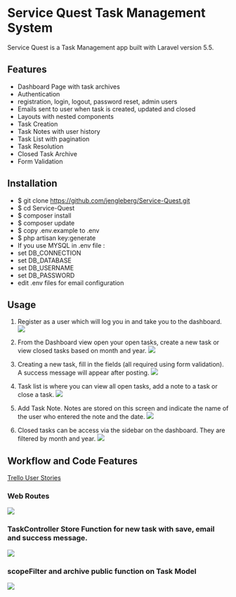 # Service Quest Task Management System

Service Quest is a Task Management app built with Laravel version 5.5.  

## Features

* Dashboard Page with task archives
* Authentication
 * registration, login, logout, password reset, admin users
* Emails sent to user when task is created, updated and closed
* Layouts with nested components
* Task Creation
* Task Notes with user history
* Task List with pagination
* Task Resolution
* Closed Task Archive
* Form Validation


## Installation

* $ git clone https://github.com/jengleberg/Service-Quest.git 
* $ cd Service-Quest
* $ composer install
* $ composer update
* $ copy .env.example to .env
* $ php artisan key:generate
* If you use MYSQL in .env file :
 * set DB_CONNECTION
 * set DB_DATABASE
 * set DB_USERNAME
 * set DB_PASSWORD
* edit .env files for email configuration

## Usage

1. Register as a user which will log you in and take you to the dashboard.
![](https://i.imgur.com/CnM7XNT.png)

2. From the Dashboard view open your open tasks, create a new task or view closed tasks based on month and year.
![](https://i.imgur.com/RQbIUe8.png)

3. Creating a new task, fill in the fields (all required using form validation).  A success message will appear after posting.
![](https://i.imgur.com/oSbXcu6.png)

4. Task list is where you can view all open tasks, add a note to a task or close a task.
![](https://i.imgur.com/taQTEmg.png)

5. Add Task Note.  Notes are stored on this screen and indicate the name of the user who entered the note and the date. 
![](https://i.imgur.com/ztRlygt.png)

6. Closed tasks can be access via the sidebar on the dashboard.  They are filtered by month and year.
![](https://i.imgur.com/0dQXkqj.png)


## Workflow and Code Features

[Trello User Stories](https://trello.com/b/xNHjNO9r/project-4-guest-task-management-system-in-laravel)

### Web Routes

![](https://i.imgur.com/gNcz2wT.png)

### TaskController Store Function for new task with save, email and success message.

![](https://i.imgur.com/XTxDtMH.png)

### scopeFilter and archive public function on Task Model

![](https://i.imgur.com/rAoQ0LD.png)





